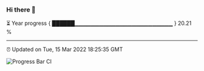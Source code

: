### Hi there 👋

⏳ Year progress { ██████▁▁▁▁▁▁▁▁▁▁▁▁▁▁▁▁▁▁▁▁▁▁▁▁ } 20.21 %

---

⏰ Updated on Tue, 15 Mar 2022 18:25:35 GMT

![Progress Bar CI](https://github.com/ZhaoGui/ZhaoGui/workflows/Progress%20Bar%20CI/badge.svg)
